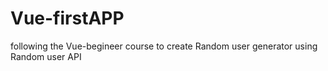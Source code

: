 # Vue-firstAPP
following the Vue-begineer course to create Random user generator using Random user API 
